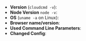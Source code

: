 <!--
Thank you for reporting an issue. Please fill in the template below. If unsure
about something, just do as best as you're able.
-->

* **Version** (`cloudcmd -v`): 
* **Node Version** `node -v`: 
* **OS** (`uname -a` on Linux): 
* **Browser name/version**: 
* **Used Command Line Parameters**: 
* **Changed Config**: 

